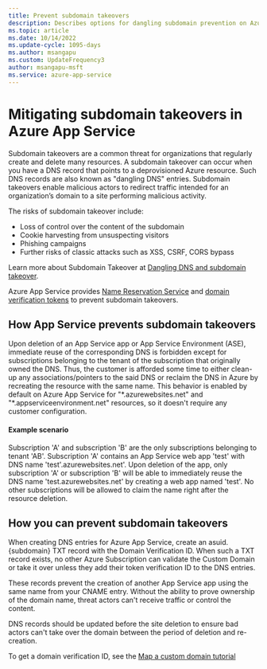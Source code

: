 ```yaml
---
title: Prevent subdomain takeovers
description: Describes options for dangling subdomain prevention on Azure App Service.
ms.topic: article
ms.date: 10/14/2022
ms.update-cycle: 1095-days
ms.author: msangapu
ms.custom: UpdateFrequency3
author: msangapu-msft
ms.service: azure-app-service
---
```


# Mitigating subdomain takeovers in Azure App Service

Subdomain takeovers are a common threat for organizations that regularly create and delete many resources. A subdomain takeover can occur when you have a DNS record that points to a deprovisioned Azure resource. Such DNS records are also known as "dangling DNS" entries. Subdomain takeovers enable malicious actors to redirect traffic intended for an organization’s domain to a site performing malicious activity.

The risks of subdomain takeover include:

- Loss of control over the content of the subdomain
- Cookie harvesting from unsuspecting visitors
- Phishing campaigns
- Further risks of classic attacks such as XSS, CSRF, CORS bypass

Learn more about Subdomain Takeover at [Dangling DNS and subdomain takeover](../security/fundamentals/subdomain-takeover.md).

Azure App Service provides [Name Reservation Service](#how-app-service-prevents-subdomain-takeovers) and [domain verification tokens](#how-you-can-prevent-subdomain-takeovers) to prevent subdomain takeovers.

## How App Service prevents subdomain takeovers

Upon deletion of an App Service app or App Service Environment (ASE), immediate reuse of the corresponding DNS is forbidden except for subscriptions belonging to the tenant of the subscription that originally owned the DNS. Thus, the customer is afforded some time to either clean-up any associations/pointers to the said DNS or reclaim the DNS in Azure by recreating the resource with the same name. This behavior is enabled by default on Azure App Service for "\*.azurewebsites.net" and "\*.appserviceenvironment.net" resources, so it doesn't require any customer configuration.

#### Example scenario

Subscription 'A' and subscription 'B' are the only subscriptions belonging to tenant 'AB'. Subscription 'A' contains an App Service web app 'test' with DNS name 'test'.azurewebsites.net'. Upon deletion of the app, only subscription 'A' or subscription 'B' will be able to immediately reuse the DNS name 'test.azurewebsites.net' by creating a web app named 'test'. No other subscriptions will be allowed to claim the name right after the resource deletion.

## How you can prevent subdomain takeovers

When creating DNS entries for Azure App Service, create an asuid.{subdomain} TXT record with the Domain Verification ID. When such a TXT record exists, no other Azure Subscription can validate the Custom Domain or take it over unless they add their token verification ID to the DNS entries.

These records prevent the creation of another App Service app using the same name from your CNAME entry. Without the ability to prove ownership of the domain name, threat actors can't receive traffic or control the content.

DNS records should be updated before the site deletion to ensure bad actors can't take over the domain between the period of deletion and re-creation.

To get a domain verification ID, see the [Map a custom domain tutorial](app-service-web-tutorial-custom-domain.md)
